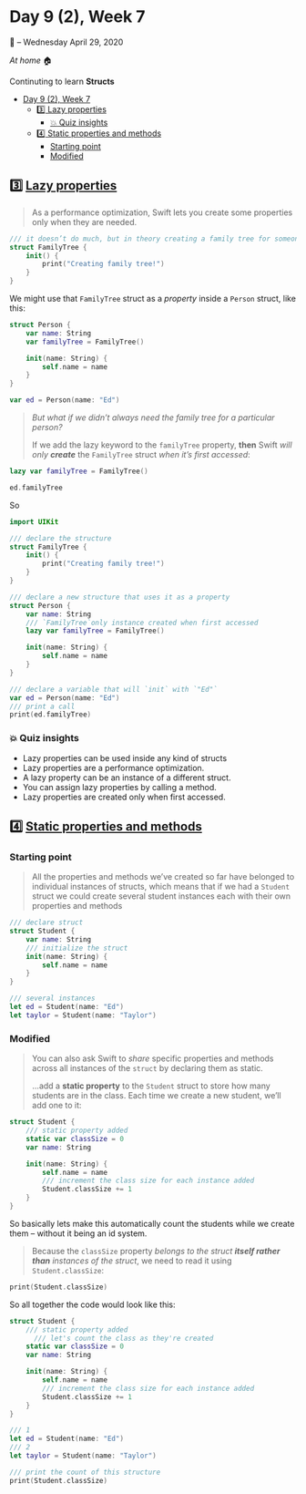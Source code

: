 # Day 9 (2), Week 7 

:calendar: – Wednesday April 29, 2020

*At home* :house:

Continuting to learn **Structs**

- [Day 9 (2), Week 7](#day-9-2-week-7)
  - [:three: Lazy properties](#three-lazy-properties)
    - [:boom: Quiz insights](#boom-quiz-insights)
  - [:four: Static properties and methods](#four-static-properties-and-methods)
    - [Starting point](#starting-point)
    - [Modified](#modified)

## :three: [Lazy properties](https://www.hackingwithswift.com/sixty/7/10/lazy-properties)

>As a performance optimization, Swift lets you create some properties only when they are needed. 

```swift
/// it doesn’t do much, but in theory creating a family tree for someone takes a long time
struct FamilyTree {
    init() {
        print("Creating family tree!")
    }
}
```

We might use that `FamilyTree` struct as a *property* inside a `Person` struct, like this:

```swift
struct Person {
    var name: String
    var familyTree = FamilyTree()

    init(name: String) {
        self.name = name
    }
}

var ed = Person(name: "Ed")
```

>*But what if we didn’t always need the family tree for a particular person?* 
>
>If we add the lazy keyword to the `familyTree` property, **then** Swift *will only **create*** the `FamilyTree` struct *when it’s first accessed*:

```swift
lazy var familyTree = FamilyTree()

ed.familyTree
```

So

```swift
import UIKit

/// declare the structure
struct FamilyTree {
    init() {
        print("Creating family tree!")
    }
}

/// declare a new structure that uses it as a property
struct Person {
    var name: String
    /// `FamilyTree`only instance created when first accessed
    lazy var familyTree = FamilyTree()

    init(name: String) {
        self.name = name
    }
}

/// declare a variable that will `init` with `"Ed"`
var ed = Person(name: "Ed")
/// print a call
print(ed.familyTree)

```

### :boom: Quiz insights

* Lazy properties can be used inside any kind of structs
* Lazy properties are a performance optimization.
* A lazy property can be an instance of a different struct.
* You can assign lazy properties by calling a method.
* Lazy properties are created only when first accessed.

## :four: [Static properties and methods](https://www.hackingwithswift.com/sixty/7/11/static-properties-and-methods)

### Starting point

>All the properties and methods we’ve created so far have belonged to individual instances of structs, which means that if we had a `Student` struct we could create several student instances each with their own properties and methods

```swift
/// declare struct
struct Student {
    var name: String
    /// initialize the struct
    init(name: String) {
        self.name = name
    }
}

/// several instances
let ed = Student(name: "Ed")
let taylor = Student(name: "Taylor")
```

### Modified

>You can also ask Swift to *share* specific properties and methods across all instances of the `struct` by declaring them as static.
>
>...add a **static property** to the `Student` struct to store how many students are in the class. Each time we create a new student, we’ll add one to it:

```swift
struct Student {
    /// static property added
    static var classSize = 0
    var name: String

    init(name: String) {
        self.name = name
        /// increment the class size for each instance added
        Student.classSize += 1
    }
}
```

So basically lets make this automatically count the students while we create them – without it being an id system.

>Because the `classSize` property *belongs to the struct **itself rather than** instances of the struct*, we need to read it using `Student.classSize`:

```swift
print(Student.classSize)
```

So all together the code would look like this:

```swift
struct Student {
    /// static property added
      /// let's count the class as they're created
    static var classSize = 0
    var name: String

    init(name: String) {
        self.name = name
        /// increment the class size for each instance added
        Student.classSize += 1
    }
}

/// 1
let ed = Student(name: "Ed")
/// 2
let taylor = Student(name: "Taylor")

/// print the count of this structure
print(Student.classSize)
```

